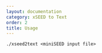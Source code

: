 ```yaml
---
layout: documentation
category: xSEED to Text
order: 2
title: Usage
---
```


```./xseed2text <miniSEED input file>```